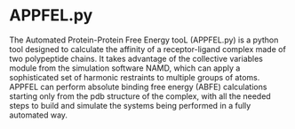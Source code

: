 # APPFEL.py

The Automated Protein-Protein Free Energy tooL (APPFEL.py) is a python tool designed to calculate the affinity of a receptor-ligand complex made of two polypeptide chains. It takes advantage of the collective variables module from the simulation software NAMD, which can apply a sophisticated set of harmonic restraints to multiple groups of atoms. APPFEL can perform absolute binding free energy (ABFE) calculations starting only from the pdb structure of the complex, with all the needed steps to build and simulate the systems being performed in a fully automated way.

  


